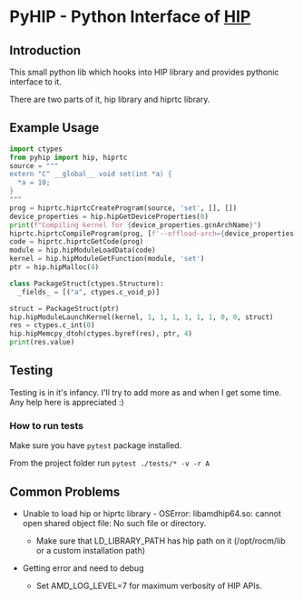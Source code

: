 # PyHIP - Python Interface of [HIP](https://github.com/ROCm-Developer-Tools/HIP)

## Introduction
This small python lib which hooks into HIP library and provides pythonic interface to it.

There are two parts of it, hip library and hiprtc library.

## Example Usage
```python
import ctypes
from pyhip import hip, hiprtc
source = """
extern "C" __global__ void set(int *a) {
  *a = 10;
}
"""
prog = hiprtc.hiprtcCreateProgram(source, 'set', [], [])
device_properties = hip.hipGetDeviceProperties(0)
print(f"Compiling kernel for {device_properties.gcnArchName}")
hiprtc.hiprtcCompileProgram(prog, [f'--offload-arch={device_properties.gcnArchName}'])
code = hiprtc.hiprtcGetCode(prog)
module = hip.hipModuleLoadData(code)
kernel = hip.hipModuleGetFunction(module, 'set')
ptr = hip.hipMalloc(4)

class PackageStruct(ctypes.Structure):
  _fields_ = [("a", ctypes.c_void_p)]

struct = PackageStruct(ptr)
hip.hipModuleLaunchKernel(kernel, 1, 1, 1, 1, 1, 1, 0, 0, struct)
res = ctypes.c_int(0)
hip.hipMemcpy_dtoh(ctypes.byref(res), ptr, 4)
print(res.value)
```

## Testing
Testing is in it's infancy. I'll try to add more as and when I get some time. Any help here is appreciated :)

### How to run tests
Make sure you have ```pytest``` package installed.

From the project folder run ```pytest ./tests/* -v -r A```

## Common Problems
 - Unable to load hip or hiprtc library - OSError: libamdhip64.so: cannot open shared object file: No such file or directory.

    - Make sure that LD_LIBRARY_PATH has hip path on it (/opt/rocm/lib or a custom installation path)

 - Getting error and need to debug

   - Set AMD_LOG_LEVEL=7 for maximum verbosity of HIP APIs.